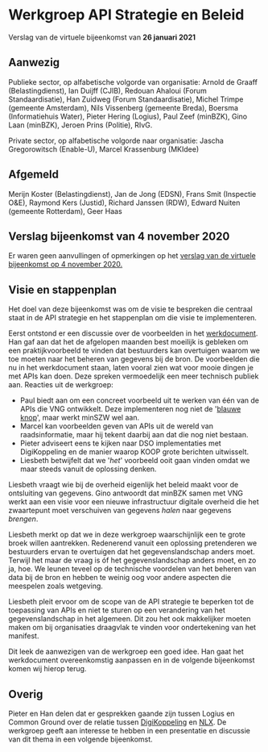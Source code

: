 # Werkgroep API Strategie en Beleid
Verslag van de virtuele bijeenkomst van **26 januari 2021**

## Aanwezig

Publieke sector, op alfabetische volgorde van organisatie:
Arnold de Graaff (Belastingdienst), Ian Duijff (CJIB), Redouan Ahaloui (Forum Standaardisatie), Han Zuidweg (Forum Standaardisatie), 
Michel Trimpe (gemeente Amsterdam), Nils Vissenberg (gemeente Breda), Boersma  (Informatiehuis Water), Pieter Hering (Logius), 
Paul Zeef (minBZK), Gino Laan (minBZK), Jeroen Prins (Politie), RIvG.

Private sector, op alfabetische volgorde naar organisatie:
Jascha Gregorowitsch (Enable-U), Marcel Krassenburg (MKIdee)

## Afgemeld
Merijn Koster (Belastingdienst), Jan de Jong (EDSN), Frans Smit (Inspectie O&E), Raymond Kers (Justid), Richard Janssen (RDW), 
Edward Nuiten (gemeente Rotterdam), Geer Haas

## Verslag bijeenkomst van 4 november 2020
Er waren geen aanvullingen of opmerkingen op het 
[verslag van de virtuele bijeenkomst op 4 november 2020.](https://github.com/Geonovum/KP-APIs/blob/master/Werkgroep%20API%20strategie%20en%20beleid/Verslagen/Verslag%2020201104%20WG%20Strategie%20en%20Beleid.md)

## Visie en stappenplan
Het doel van deze bijeenkomst was om de visie te bespreken die centraal staat in de API strategie en het stappenplan om die visie te implementeren.

Eerst ontstond er een discussie over de voorbeelden in het 
[werkdocument](https://github.com/Geonovum/KP-APIs/tree/master/Werkgroep%20API%20strategie%20en%20beleid/Werkversie). 
Han gaf aan dat het de afgelopen maanden best moeilijk is gebleken om een praktijkvoorbeeld te vinden dat bestuurders kan overtuigen waarom
   we toe moeten naar het beheren van gegevens bij de bron. De voorbeelden die nu in het werkdocument staan, laten vooral zien wat voor mooie 
   dingen je met APIs kan doen. Deze spreken vermoedelijk een meer technisch publiek aan. Reacties uit de werkgroep:
 - Paul biedt aan om een concreet voorbeeld uit te werken van één van
   de APIs die VNG ontwikkelt. Deze implementeren nog niet de '[blauwe knop](https://www.vngrealisatie.nl/producten/blauweknop)', maar werkt minSZW wel aan.
 - Marcel kan voorbeelden geven van APIs uit de wereld van
   raadsinformatie, maar hij tekent daarbij aan dat die nog niet
   bestaan.
 - Pieter adviseert eens te kijken naar DSO implementaties met DigiKoppeling en de manier waarop KOOP grote berichten uitwisselt.
 - Liesbeth betwijfelt dat we '*het*' voorbeeld ooit gaan vinden omdat we maar steeds vanuit de oplossing denken.
 
 Liesbeth vraagt wie bij de overheid eigenlijk het beleid maakt voor de ontsluiting van gegevens. Gino antwoordt dat minBZK samen met VNG werkt aan een 
 visie voor een nieuwe infrastructuur digitale overheid die het zwaartepunt moet verschuiven van gegevens *halen* naar gegevens *brengen*.
 
Liesbeth merkt op dat we in deze werkgroep waarschijnlijk een te grote broek willen aantrekken. Redenerend vanuit een oplossing pretenderen we 
bestuurders ervan te overtuigen dat het gegevenslandschap anders moet. Terwijl het maar de vraag is óf het gegevenslandschap anders moet, en zo ja, hoe. 
We leunen teveel op de technische voordelen van het beheren van data bij de bron en hebben te weinig oog voor andere aspecten die meespelen zoals wetgeving.

Liesbeth pleit ervoor om de scope van de API strategie te beperken tot de toepassing van APIs en niet te sturen op een verandering van het gegevenslandschap 
in het algemeen. 
Dit zou het ook makkelijker moeten maken om bij organisaties draagvlak te vinden voor ondertekening van het manifest.

Dit leek de aanwezigen van de werkgroep een goed idee. Han gaat het werkdocument overeenkomstig aanpassen en in de volgende bijeenkomst komen wij hierop terug.

## Overig
Pieter en Han delen dat er gesprekken gaande zijn tussen Logius en Common Ground over de relatie tussen 
[DigiKoppeling](https://www.digitaleoverheid.nl/overzicht-van-alle-onderwerpen/basisregistraties-en-stelselafspraken/stelselvoorzieningen/digikoppeling/) 
en [NLX](https://www.nlx.io/). De werkgroep geeft aan interesse te hebben in een presentatie en discussie van dit thema in een volgende bijeenkomst.
